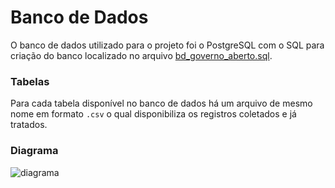 # Banco de Dados
O banco de dados utilizado para o projeto foi o PostgreSQL com o SQL para criação do banco localizado no arquivo [bd_governo_aberto.sql](./bd_governo_aberto.sql).

### Tabelas
Para cada tabela disponível no banco de dados há um arquivo de mesmo nome em formato `.csv` o qual disponibiliza os registros coletados e já tratados.

### Diagrama
![diagrama](https://user-images.githubusercontent.com/40243650/126018745-72c49358-c859-4b4a-a411-11e538d6c83b.jpeg)
